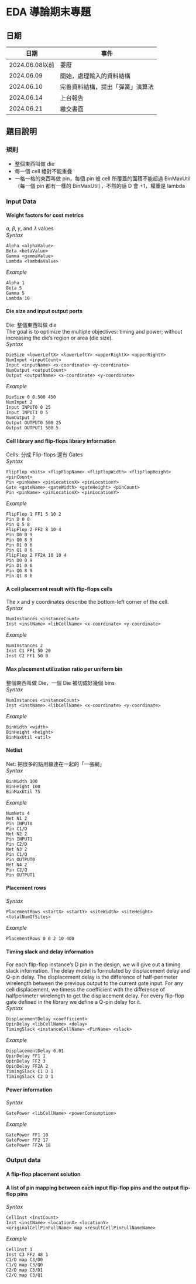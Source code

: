 # EDA 導論期末專題

## 日期
| 日期 | 事件 |
| ----------- | ------ |
| 2024.06.08以前 | 耍廢 |
| 2024.06.09 | 開始，處理輸入的資料結構 |
| 2024.06.10 | 完善資料結構，提出「彈簧」演算法 |
| 2024.06.14 | 上台報告 |
| 2024.06.21 | 繳交書面 |

## 題目說明
### 規則
- 整個東西叫做 die
- 每一個 cell 絕對不能重疊
- 一格一格的東西叫做 pin，每個 pin 被 cell 所覆蓋的面積不能超過 BinMaxUtil （每一個 pin 都有一樣的 BinMaxUtil），不然的話 D 會 +1，權重是 lambda

### Input Data
#### Weight factors for cost metrics
𝛼, 𝛽, 𝛾, and 𝜆 values\
_Syntax_
```
Alpha <alphaValue>
Beta <betaValue>
Gamma <gammaValue>
Lambda <lambdaValue>
```
_Example_
```
Alpha 1
Beta 5
Gamma 5
Lambda 10
```
#### Die size and input output ports
Die: 整個東西叫做 die\
The goal is to optimize the multiple objectives: timing and power; without increasing the die’s region or area (die size).\
_Syntax_
```
DieSize <lowerLeftX> <lowerLeftY> <upperRightX> <upperRightY>
NumInput <inputCount>
Input <inputName> <x-coordinate> <y-coordinate>
NumOutput <outputCount>
Output <outputName> <x-coordinate> <y-coordinate>
```
_Example_
```
DieSize 0 0 500 450
NumInput 2
Input INPUT0 0 25
Input INPUT1 0 5
NumOutput 2
Output OUTPUT0 500 25
Output OUTPUT1 500 5
```
#### Cell library and flip-flops library information
Cells: 分成 Flip-flops 還有 Gates\
_Syntax_
```
FlipFlop <bits> <flipFlopName> <flipFlopWidth> <flipFlopHeight> <pinCount>
Pin <pinName> <pinLocationX> <pinLocationY>
Gate <gateName> <gateWidth> <gateHeight> <pinCount>
Pin <pinName> <pinLocationX> <pinLocationY>
```
_Example_
```
FlipFlop 1 FF1 5 10 2
Pin D 0 8
Pin Q 5 8
FlipFlop 2 FF2 8 10 4
Pin D0 0 9
Pin Q0 8 9
Pin D1 0 6
Pin Q1 8 6
FlipFlop 2 FF2A 10 10 4
Pin D0 0 9
Pin D1 0 6
Pin Q0 8 9
Pin Q1 8 6
```
#### A cell placement result with flip-flops cells
The x and y coordinates describe the bottom-left corner of the cell.\
_Syntax_
```
NumInstances <instanceCount>
Inst <instName> <libCellName> <x-coordinate> <y-coordinate>
```
_Example_
```
NumInstances 2
Inst C1 FF1 50 20
Inst C2 FF1 50 0
```
#### Max placement utilization ratio per uniform bin
整個東西叫做 Die，一個 Die 被切成好幾個 bins\
_Syntax_
```
NumInstances <instanceCount>
Inst <instName> <libCellName> <x-coordinate> <y-coordinate>
```
_Example_
```
BinWidth <width>
BinHeight <height>
BinMaxUtil <util>
```
#### Netlist
Net: 把很多的點用線連在一起的「一張網」\
_Syntax_
```
BinWidth 100
BinHeight 100
BinMaxUtil 75
```
_Example_
```
NumNets 4
Net N1 2
Pin INPUT0
Pin C1/D
Net N2 2
Pin INPUT1
Pin C2/D
Net N3 2
Pin C1/Q
Pin OUTPUT0
Net N4 2
Pin C2/Q
Pin OUTPUT1
```
#### Placement rows
_Syntax_
```
PlacementRows <startX> <startY> <siteWidth> <siteHeight> <totalNumOfSites>
```
_Example_
```
PlacementRows 0 0 2 10 400
```
#### Timing slack and delay information
For each flip-flop instance’s D pin in the design, we will give out a
timing slack information. The delay model is formulated by displacement delay and Q-pin delay. The
displacement delay is the difference of half-perimeter wirelength between the previous output to the
current gate input. For any cell displacement, we timess the coefficient with the difference of halfperimeter wirelength to get the displacement delay. For every flip-flop gate defined in the library we
define a Q-pin delay for it. \
_Syntax_
```
DisplacementDelay <coefficient>
QpinDelay <libCellName> <delay>
TimingSlack <instanceCellName> <PinName> <slack>
```
_Example_
```
DisplacementDelay 0.01
QpinDelay FF1 1
QpinDelay FF2 3
QpinDelay FF2A 2
TimingSlack C1 D 1
TimingSlack C2 D 1
```
#### Power information
_Syntax_
```
GatePower <libCellName> <powerConsumption>
```
_Example_
```
GatePower FF1 10
GatePower FF2 17
GatePower FF2A 18
```

### Output data
#### A flip-flop placement solution

#### A list of pin mapping between each input flip-flop pins and the output flip-flop pins
_Syntax_
```
CellInst <InstCount>
Inst <instName> <locationX> <locationY>
<originalCellPinFullName> map <resultCellPinFullNameName>
```
_Example_
```
CellInst 1
Inst C3 FF2 48 1
C1/D map C3/D0
C1/Q map C3/Q0
C2/D map C3/D1
C2/Q map C3/Q1
```

